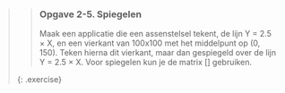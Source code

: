>> ### Opgave 2-5. Spiegelen
>>
>> Maak een applicatie die een assenstelsel tekent, de lijn Y = 2.5 × X, en een vierkant van 100x100 met het middelpunt op (0, 150). Teken hierna dit vierkant, maar dan gespiegeld over de lijn Y = 2.5 × X. Voor spiegelen kun je de matrix [] gebruiken.
>>
>{: .exercise}